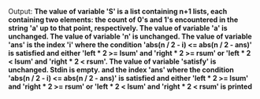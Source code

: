 Output: **The value of variable 'S' is a list containing n+1 lists, each containing two elements: the count of 0's and 1's encountered in the string 'a' up to that point, respectively. The value of variable 'a' is unchanged. The value of variable 'n' is unchanged. The value of variable 'ans' is the index 'i' where the condition 'abs(n / 2 - i) <= abs(n / 2 - ans)' is satisfied and either 'left * 2 >= lsum' and 'right * 2 >= rsum' or 'left * 2 < lsum' and 'right * 2 < rsum'. The value of variable 'satisfy' is unchanged. Stdin is empty. and the index 'ans' where the condition 'abs(n / 2 - i) <= abs(n / 2 - ans)' is satisfied and either 'left * 2 >= lsum' and 'right * 2 >= rsum' or 'left * 2 < lsum' and 'right * 2 < rsum' is printed**